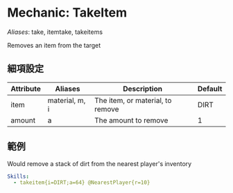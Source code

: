 Mechanic: TakeItem
=================
*Aliases*: take, itemtake, takeitems

Removes an item from the target

細項設定
----------

| Attribute | Aliases| Description  | Default |
|-----------|----------------|----------------------------------|---------|
| item  | material, m, i | The item, or material, to remove | DIRT|
| amount| a  | The amount to remove | 1   |


範例
--------

Would remove a stack of dirt from the nearest player's inventory
```yml
Skills:
  - takeitem{i=DIRT;a=64} @NearestPlayer{r=10}
```
  